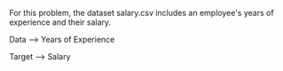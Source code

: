 For this problem, the dataset salary.csv includes an employee's years of experience and their salary.

Data --> Years of Experience

Target --> Salary
